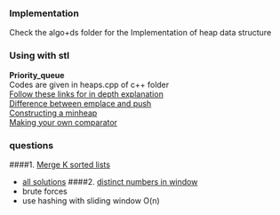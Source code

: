 ### Implementation

Check the algo+ds folder for the Implementation of heap data structure

### Using with stl

**Priority_queue**  
Codes are given in heaps.cpp of c++ folder  
[Follow these links for in depth explanation](https://www.geeksforgeeks.org/priority-queue-in-cpp-stl/)  
[Difference between emplace and push](https://www.geeksforgeeks.org/priority_queueemplace-c-stl/)  
[Constructing a minheap](https://www.geeksforgeeks.org/implement-min-heap-using-stl/)  
[Making your own comparator](https://stackoverflow.com/questions/16111337/declaring-a-priority-queue-in-c-with-a-custom-comparator)

### questions

####1. [Merge K sorted lists](https://leetcode.com/problems/merge-k-sorted-lists)
  - [all solutions](https://leetcode.com/problems/merge-k-sorted-lists/solution/)
####2. [distinct numbers in window](https://www.interviewbit.com/problems/distinct-numbers-in-window/)
  - brute forces
  - use hashing with sliding window O(n)
  
